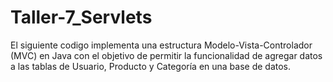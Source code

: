 # Taller-7_Servlets
El siguiente codigo implementa una estructura Modelo-Vista-Controlador (MVC) en Java con el objetivo de permitir la funcionalidad de agregar datos a las tablas de Usuario, Producto y Categoría en una base de datos.
